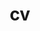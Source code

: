 ---
layout: redirected #cv
permalink: /cv/
title: cv
nav: true
nav_order: 4
redirect_to: ../assets/pdf/CV_Hojeong.pdf
cv_pdf: ../assets/pdf/CV_Hojeong.pdf
description: This is a description of the page. You can modify it in '_pages/cv.md'. You can also change or remove the top pdf download button.
toc:
  # sidebar: left
---